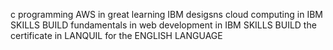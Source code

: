 c programming
AWS in great learning
 IBM desigsns
 cloud computing in IBM SKILLS BUILD
 fundamentals in web development in IBM SKILLS BUILD
 the certificate in LANQUIL for the ENGLISH LANGUAGE
 
